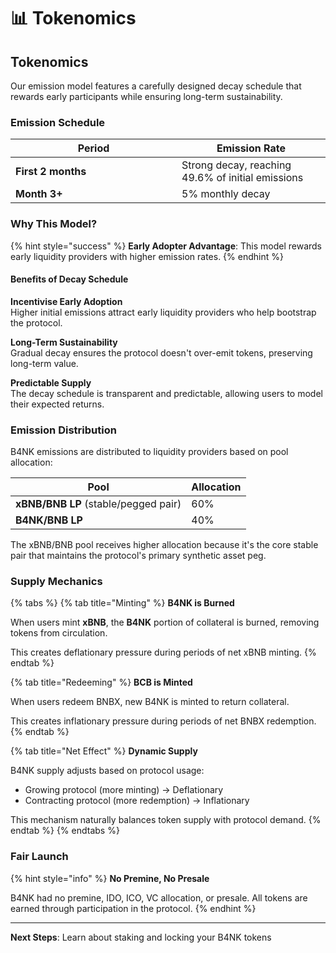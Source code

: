 # 📊 Tokenomics

## Tokenomics

Our emission model features a carefully designed decay schedule that rewards early participants while ensuring long-term sustainability.

### Emission Schedule

<table><thead><tr><th width="250">Period</th><th>Emission Rate</th></tr></thead><tbody><tr><td><strong>First 2 months</strong></td><td>Strong decay, reaching 49.6% of initial emissions</td></tr><tr><td><strong>Month 3+</strong></td><td>5% monthly decay</td></tr></tbody></table>

### Why This Model?

{% hint style="success" %}
**Early Adopter Advantage**: This model rewards early liquidity providers with higher emission rates.
{% endhint %}

#### Benefits of Decay Schedule

**Incentivise Early Adoption**\
Higher initial emissions attract early liquidity providers who help bootstrap the protocol.

**Long-Term Sustainability**\
Gradual decay ensures the protocol doesn't over-emit tokens, preserving long-term value.

**Predictable Supply**\
The decay schedule is transparent and predictable, allowing users to model their expected returns.

### Emission Distribution

B4NK emissions are distributed to liquidity providers based on pool allocation:

| Pool                                 | Allocation |
| ------------------------------------ | ---------- |
| **xBNB/BNB LP** (stable/pegged pair) | 60%        |
| **B4NK/BNB LP**                      | 40%        |

The xBNB/BNB pool receives higher allocation because it's the core stable pair that maintains the protocol's primary synthetic asset peg.

### Supply Mechanics

{% tabs %}
{% tab title="Minting" %}
**B4NK is Burned**

When users mint **xBNB**, the **B4NK** portion of collateral is burned, removing tokens from circulation.

This creates deflationary pressure during periods of net xBNB minting.
{% endtab %}

{% tab title="Redeeming" %}
**BCB is Minted**

When users redeem BNBX, new B4NK is minted to return collateral.

This creates inflationary pressure during periods of net BNBX redemption.
{% endtab %}

{% tab title="Net Effect" %}
**Dynamic Supply**

B4NK supply adjusts based on protocol usage:

* Growing protocol (more minting) → Deflationary
* Contracting protocol (more redemption) → Inflationary

This mechanism naturally balances token supply with protocol demand.
{% endtab %}
{% endtabs %}

### Fair Launch

{% hint style="info" %}
**No Premine, No Presale**

B4NK had no premine, IDO, ICO, VC allocation, or presale. All tokens are earned through participation in the protocol.
{% endhint %}

***

**Next Steps**: Learn about staking and locking your B4NK tokens
